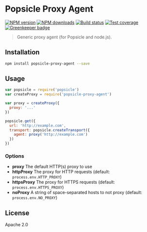 # Popsicle Proxy Agent

[![NPM version](https://img.shields.io/npm/v/popsicle-proxy-agent.svg?style=flat)](https://npmjs.org/package/popsicle-proxy-agent)
[![NPM downloads](https://img.shields.io/npm/dm/popsicle-proxy-agent.svg?style=flat)](https://npmjs.org/package/popsicle-proxy-agent)
[![Build status](https://img.shields.io/travis/blakeembrey/popsicle-proxy-agent.svg?style=flat)](https://travis-ci.org/blakeembrey/popsicle-proxy-agent)
[![Test coverage](https://img.shields.io/coveralls/blakeembrey/popsicle-proxy-agent.svg?style=flat)](https://coveralls.io/r/blakeembrey/popsicle-proxy-agent?branch=master)
[![Greenkeeper badge](https://badges.greenkeeper.io/blakeembrey/popsicle-proxy-agent.svg)](https://greenkeeper.io/)

> Generic proxy agent (for Popsicle and node.js).

## Installation

```sh
npm install popsicle-proxy-agent --save
```

## Usage

```js
var popsicle = require('popsicle')
var createProxy = require('popsicle-proxy-agent')

var proxy = createProxy({
  proxy: '...'
})

popsicle.get({
  url: 'http://example.com',
  transport: popsicle.createTransport({
    agent: proxy('http://example.com')
  })
})
```

### Options

* **proxy** The default HTTP(s) proxy to use
* **httpProxy** The proxy for HTTP requests (default: `process.env.HTTP_PROXY`)
* **httpsProxy** The proxy for HTTPS requests (default: `process.env.HTTPS_PROXY`)
* **noProxy** A string of space-separated hosts to not proxy (default: `process.env.NO_PROXY`)

## License

Apache 2.0
